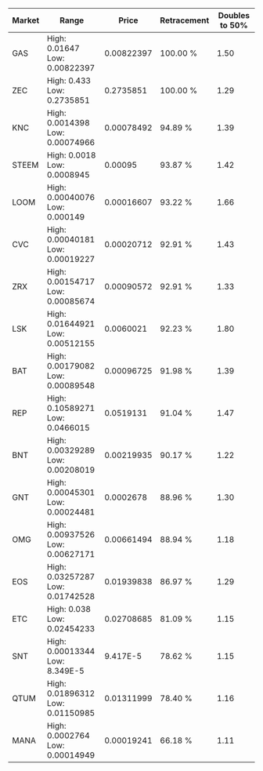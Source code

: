 | Market | Range | Price| Retracement | Doubles to 50% |
| --- | --- | --- | --- | --- |
| GAS | High: 0.01647<br />Low: 0.00822397 | 0.00822397 | 100.00 % | 1.50 |
| ZEC | High: 0.433<br />Low: 0.2735851 | 0.2735851 | 100.00 % | 1.29 |
| KNC | High: 0.0014398<br />Low: 0.00074966 | 0.00078492 | 94.89 % | 1.39 |
| STEEM | High: 0.0018<br />Low: 0.0008945 | 0.00095 | 93.87 % | 1.42 |
| LOOM | High: 0.00040076<br />Low: 0.000149 | 0.00016607 | 93.22 % | 1.66 |
| CVC | High: 0.00040181<br />Low: 0.00019227 | 0.00020712 | 92.91 % | 1.43 |
| ZRX | High: 0.00154717<br />Low: 0.00085674 | 0.00090572 | 92.91 % | 1.33 |
| LSK | High: 0.01644921<br />Low: 0.00512155 | 0.0060021 | 92.23 % | 1.80 |
| BAT | High: 0.00179082<br />Low: 0.00089548 | 0.00096725 | 91.98 % | 1.39 |
| REP | High: 0.10589271<br />Low: 0.0466015 | 0.0519131 | 91.04 % | 1.47 |
| BNT | High: 0.00329289<br />Low: 0.00208019 | 0.00219935 | 90.17 % | 1.22 |
| GNT | High: 0.00045301<br />Low: 0.00024481 | 0.0002678 | 88.96 % | 1.30 |
| OMG | High: 0.00937526<br />Low: 0.00627171 | 0.00661494 | 88.94 % | 1.18 |
| EOS | High: 0.03257287<br />Low: 0.01742528 | 0.01939838 | 86.97 % | 1.29 |
| ETC | High: 0.038<br />Low: 0.02454233 | 0.02708685 | 81.09 % | 1.15 |
| SNT | High: 0.00013344<br />Low: 8.349E-5 | 9.417E-5 | 78.62 % | 1.15 |
| QTUM | High: 0.01896312<br />Low: 0.01150985 | 0.01311999 | 78.40 % | 1.16 |
| MANA | High: 0.0002764<br />Low: 0.00014949 | 0.00019241 | 66.18 % | 1.11 |
